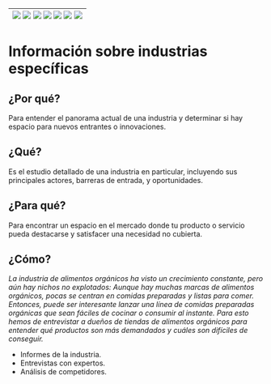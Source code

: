 <div align=right>

|[![](https://img.shields.io/badge/-Inicio-FFF?style=flat&logo=Emlakjet&logoColor=black)](/README.md) [![](https://img.shields.io/badge/-Introducción-FFF?style=flat)](/documentos/intro.md) [![](https://img.shields.io/badge/-Panorámica-FFF?style=flat)](/documentos/panorámica.md) [![](https://img.shields.io/badge/-Prompts-FFF?style=flat)](/documentos/prompts/README.md) [![](https://img.shields.io/badge/-Ingeniería_de_prompts-FFF?style=flat)](/documentos/ingenieriaDePrompts/README.md) [![](https://img.shields.io/badge/-Patrones-FFF?style=flat)](/documentos/ingenieriaDePrompts/patrones/README.md) [![](https://img.shields.io/badge/-casos_de_uso-FFF?style=flat)](/documentos/casosDeUso/README.md)|
|-|

</div>

# Información sobre industrias específicas

## ¿Por qué?

Para entender el panorama actual de una industria y determinar si hay espacio para nuevos entrantes o innovaciones.

## ¿Qué?

Es el estudio detallado de una industria en particular, incluyendo sus principales actores, barreras de entrada, y oportunidades.

## ¿Para qué?

Para encontrar un espacio en el mercado donde tu producto o servicio pueda destacarse y satisfacer una necesidad no cubierta.

## ¿Cómo?

*La industria de alimentos orgánicos ha visto un crecimiento constante, pero aún hay nichos no explotados: Aunque hay muchas marcas de alimentos orgánicos, pocas se centran en comidas preparadas y listas para comer. Entonces, puede ser interesante lanzar una línea de comidas preparadas orgánicas que sean fáciles de cocinar o consumir al instante. Para esto hemos de entrevistar a dueños de tiendas de alimentos orgánicos para entender qué productos son más demandados y cuáles son difíciles de conseguir.*

- Informes de la industria.
- Entrevistas con expertos.
- Análisis de competidores.
